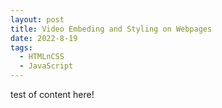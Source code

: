 ```yaml
---
layout: post
title: Video Embeding and Styling on Webpages
date: 2022-8-19
tags:
  - HTMLnCSS
  - JavaScript
---
```


test of content here!

<!-- Table of Contents: -->

<!--
- [Introduction](#introduction)
- [Video From Cloud](#video-from-cloud)
  - [How to find google photo link](#how-to-find-google-photo-link)
  - [How to style the video](#how-to-style-the-video)

## Introduction

This post is based on content in the posts by [Chris Coyier](https://css-tricks.com/fluid-width-video/) and [Nikhil Azza](https://bytesbin.com/embed-video-from-google-photos/).

By reference to the sources, we can roughly divide the video embedding technique into two categories:

- video sourcing from cloud storage, like google photo
- video sourcing from Youtube

## Video From Cloud

### How to find google photo link

It's not a question if you store and source your video file from a downloadable link. However, many people choose to store it on google photo, and if you use google photo share link, you cannot embed the video into your webpage correctly!

Nikhil introduced three ways to get the correct downloadlable link to a video file stored on google photo. I found the first one is simplest and tried it bymyself:

1. go to google photo and find the video file you want to embed
2. click on download button (caution: not the share button!)
3. you can wait until it's downloaed, or cancel downloading immediately, it doesn't matter, because what we need is the downloading link. Now, on google chrome, open the download page, the first item on top of the list is the video you want.
4. copy the video's download address, this is the link we can use to embed into our webpage.

### How to style the video

It is straight-forward to embed video into a webpage, the syntax we're using is `video`:

```html
<video width="800" height="600" controls>
  <source src="downloadlink.com" type="video/mp4" />
</video>
```

The above code comes with a problem: it's not fluid. In another word, it's not responsive to the viewport a useer may use to watch the video. For example, if the user is watching the video on a smart phone, the 800px width setting would make the vidwo overflow the screeen.

In a modern web brower that supports HTML5, the solution is astoudingly simple:

```css
video {
  width: 100%;
  height: auto;
}
``` -->
